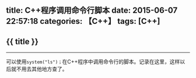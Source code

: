 title: C++程序调用命令行脚本
date: 2015-06-07 22:57:18
categories: 【C++】
tags: [C++]
---
## {{ title }} ##

---

可以使用`system("ls")；`在C++程序中调用命令行的脚本。记录在这里，这样以后就不用去其他地方查了。